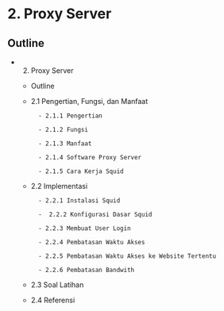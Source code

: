 # 2. Proxy Server
## Outline
- 2. Proxy Server
	- Outline
	- 2.1 Pengertian, Fungsi, dan Manfaat
	
			- 2.1.1 Pengertian
			
			- 2.1.2 Fungsi
			
			- 2.1.3 Manfaat
			
			- 2.1.4 Software Proxy Server
			
			- 2.1.5 Cara Kerja Squid
			
	- 2.2 Implementasi
	
			- 2.2.1 Instalasi Squid
			
			-  2.2.2 Konfigurasi Dasar Squid
			
			- 2.2.3 Membuat User Login
			
			- 2.2.4 Pembatasan Waktu Akses
			
			- 2.2.5 Pembatasan Waktu Akses ke Website Tertentu
			
			- 2.2.6 Pembatasan Bandwith
			
	- 2.3 Soal Latihan
	
	- 2.4 Referensi
